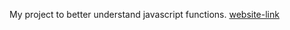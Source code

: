My project to better understand javascript functions.
[website-link](https://akcanfurkan.github.io/repaint-game/)
